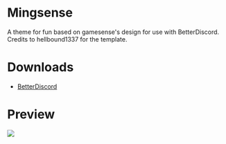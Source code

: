 Mingsense
=========================================================================================================================================================================

A theme for fun based on gamesense's design for use with BetterDiscord.
Credits to hellbound1337 for the template.

Downloads
=========

-   [BetterDiscord](https://betterdiscord.net/ghdl?id=3350)

Preview
=======

<img src="https://i.imgur.com/WgEeYMa.png"/>
